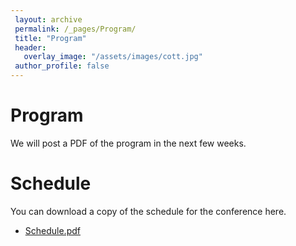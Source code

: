 ```yaml
---
 layout: archive
 permalink: /_pages/Program/
 title: "Program"
 header:
   overlay_image: "/assets/images/cott.jpg"
 author_profile: false  
---
```


# Program

We will post a PDF of the program in the next few weeks.

# Schedule
You can download a copy of the schedule for the conference here.
* [Schedule.pdf](/AMPC18/assets/AMPC18schedule.pdf)
